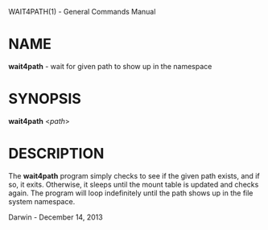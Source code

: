 WAIT4PATH(1) - General Commands Manual

# NAME

**wait4path** - wait for given path to show up in the namespace

# SYNOPSIS

**wait4path**
&lt;*path*&gt;

# DESCRIPTION

The
**wait4path**
program simply checks to see if the given path exists, and if so, it exits.
Otherwise, it sleeps until the mount table is updated and checks again.
The program will loop indefinitely until the path shows up in the file system
namespace.

Darwin - December 14, 2013
